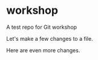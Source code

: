 # workshop
A test repo for Git workshop

Let's make a few changes to a file.

Here are even more changes.